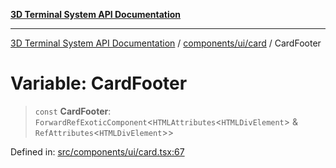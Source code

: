 [**3D Terminal System API Documentation**](../../../../README.md)

***

[3D Terminal System API Documentation](../../../../README.md) / [components/ui/card](../README.md) / CardFooter

# Variable: CardFooter

> `const` **CardFooter**: `ForwardRefExoticComponent`\<`HTMLAttributes`\<`HTMLDivElement`\> & `RefAttributes`\<`HTMLDivElement`\>\>

Defined in: [src/components/ui/card.tsx:67](https://github.com/Dicommunitas/ThreeJS_Terminal_3D2/blob/894502f47f0ff64fee1a1aeae66790ab4080c55e/src/components/ui/card.tsx#L67)
